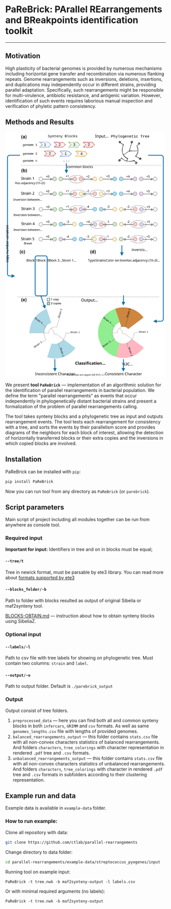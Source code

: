 # PaReBrick: PArallel REarrangements and BReakpoints identification toolkit

---
## Motivation
High plasticity of bacterial genomes is provided by numerous mechanisms including horizontal gene transfer and recombination via numerous flanking repeats. 
Genome rearrangements such as inversions, deletions, insertions, and duplications may independently occur in different strains, providing parallel adaptation. 
Specifically, such rearrangements might be responsible for multi-virulence, antibiotic resistance, and antigenic variation. 
However, identification of such events requires laborious manual inspection and verification of phyletic pattern consistency.

## Methods and Results

![Pipeline of tool](figs/pipeline.svg)

We present **tool `PaReBrick`** — implementation of an algorithmic solution for the identification of parallel rearrangements in bacterial population.
We define the term "parallel rearrangements" as events that occur independently in phylogenetically distant bacterial strains and present a formalization of the problem of parallel rearrangements calling.

The tool takes synteny blocks and a phylogenetic tree as input and outputs rearrangement events. 
The tool tests each rearrangement for consistency with a tree, and sorts the events by their parallelism score and provides diagrams of the neighbors for each block of interest, allowing the detection of horizontally transferred blocks or their extra copies and the inversions in which copied blocks are involved.

## Installation 

PaReBrick can be installed with `pip`:

```bash
pip install PaReBrick
```

Now you can run tool from any directory as `PaReBrick` (or `parebrick`).


## Script parameters
Main script of project including all modules together can be run from anywhere as console tool.

### Required input

**Important for input:** Identifiers in tree and on in blocks must be equal;

#### `--tree/t`
Tree in newick format, must be parsable by ete3 library.
You can read more about [formats supported by ete3](http://etetoolkit.org/docs/latest/tutorial/tutorial_trees.html#reading-and-writing-newick-trees)

#### `--blocks_folder/-b`
Path to folder with blocks resulted as output of original Sibelia or maf2synteny tool.

[BLOCKS-OBTAIN.md](BLOCKS-OBTAIN.md) — instruction about how to obtain synteny blocks using SibeliaZ.

### Optional input

#### `--labels/-l`
Path to csv file with tree labels for showing on phylogenetic tree. 
Must contain two columns: `strain` and `label`.

#### `--output/-o`
Path to output folder.
Default is `./parebrick_output`

### Output
Output consist of tree folders.
1. `preprocessed_data` — 
here you can find both all and common synteny blocks in both `infercars`, `GRIMM` and `csv` formats.
As well as same `genomes_lengths.csv` file with lengths of provided genomes.
2. `balanced_rearrangements_output` — this folder contains `stats.csv` file with all non-convex characters statistics of balanced rearrangements. 
And folders `characters`, `tree_colorings` with character representation in rendered `.pdf` tree and `.csv` formats.
3. `unbalanced_rearrangements_output` — this folder contains `stats.csv` file with all non-convex characters statistics of unbalanced rearrangements. 
And folders `characters`, `tree_colorings` with character in rendered `.pdf` tree and `.csv` formats in subfolders according to their clustering representation.


## Example run and data
Example data is available in `example-data` folder.

### How to run example:
Clone all repository with data:
```bash
git clone https://github.com/ctlab/parallel-rearrangements
```

Change directory to data folder:
```bash
cd parallel-rearrangements/example-data/streptococcus_pyogenes/input
```

Running tool on example input:
```
PaReBrick -t tree.nwk -b maf2synteny-output -l labels.csv
```

Or with minimal required arguments (no labels):
```
PaReBrick -t tree.nwk -b maf2synteny-output
```
